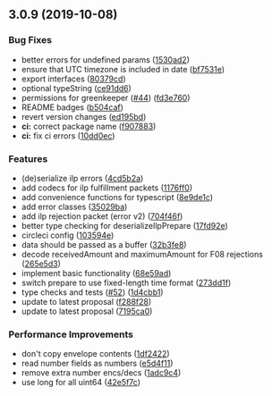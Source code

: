 ## 3.0.9 (2019-10-08)


### Bug Fixes

* better errors for undefined params ([1530ad2](https://github.com/interledgerjs/interledgerjs/commit/1530ad2))
* ensure that UTC timezone is included in date ([bf7531e](https://github.com/interledgerjs/interledgerjs/commit/bf7531e))
* export interfaces ([80379cd](https://github.com/interledgerjs/interledgerjs/commit/80379cd))
* optional typeString ([ce91dd6](https://github.com/interledgerjs/interledgerjs/commit/ce91dd6))
* permissions for greenkeeper ([#44](https://github.com/interledgerjs/interledgerjs/issues/44)) ([fd3e760](https://github.com/interledgerjs/interledgerjs/commit/fd3e760))
* README badges ([b504caf](https://github.com/interledgerjs/interledgerjs/commit/b504caf))
* revert version changes ([ed195bd](https://github.com/interledgerjs/interledgerjs/commit/ed195bd))
* **ci:** correct package name ([f907883](https://github.com/interledgerjs/interledgerjs/commit/f907883))
* **ci:** fix ci errors ([10dd0ec](https://github.com/interledgerjs/interledgerjs/commit/10dd0ec))


### Features

* (de)serialize ilp errors ([4cd5b2a](https://github.com/interledgerjs/interledgerjs/commit/4cd5b2a))
* add codecs for ilp fulfillment packets ([1176ff0](https://github.com/interledgerjs/interledgerjs/commit/1176ff0))
* add convenience functions for typescript ([8e9de1c](https://github.com/interledgerjs/interledgerjs/commit/8e9de1c))
* add error classes ([35029ba](https://github.com/interledgerjs/interledgerjs/commit/35029ba))
* add ilp rejection packet (error v2) ([704f46f](https://github.com/interledgerjs/interledgerjs/commit/704f46f))
* better type checking for deserializeIlpPrepare ([17fd92e](https://github.com/interledgerjs/interledgerjs/commit/17fd92e))
* circleci config ([103594e](https://github.com/interledgerjs/interledgerjs/commit/103594e))
* data should be passed as a buffer ([32b3fe8](https://github.com/interledgerjs/interledgerjs/commit/32b3fe8))
* decode receivedAmount and maximumAmount for F08 rejections ([265e5d3](https://github.com/interledgerjs/interledgerjs/commit/265e5d3))
* implement basic functionality ([68e59ad](https://github.com/interledgerjs/interledgerjs/commit/68e59ad))
* switch prepare to use fixed-length time format ([273dd1f](https://github.com/interledgerjs/interledgerjs/commit/273dd1f))
* type checks and tests ([#52](https://github.com/interledgerjs/interledgerjs/issues/52)) ([1d4cbb1](https://github.com/interledgerjs/interledgerjs/commit/1d4cbb1))
* update to latest proposal ([f288f28](https://github.com/interledgerjs/interledgerjs/commit/f288f28))
* update to latest proposal ([7195ca0](https://github.com/interledgerjs/interledgerjs/commit/7195ca0))


### Performance Improvements

* don't copy envelope contents ([1df2422](https://github.com/interledgerjs/interledgerjs/commit/1df2422))
* read number fields as numbers ([e5d4f11](https://github.com/interledgerjs/interledgerjs/commit/e5d4f11))
* remove extra number encs/decs ([1adc9c4](https://github.com/interledgerjs/interledgerjs/commit/1adc9c4))
* use long for all uint64 ([42e5f7c](https://github.com/interledgerjs/interledgerjs/commit/42e5f7c))



